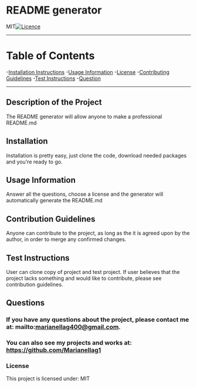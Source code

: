 

# **README generator**

MIT[![Licence](http://img.shields.io/badge/License-MIT-yellow.svg)](https://opensource.org/licenses/MIT)

---


# **Table of Contents**

-[Installation Instructions](#installation)
-[Usage Information](#usage-information)
-[License](#license)
-[Contributing Guidelines](#contribution-guidelines)
-[Test Instructions](#test-instructions)
-[Question](#questions)


---

## **Description of the Project**
The README generator will allow anyone to make a professional README.md



## **Installation**
Installation is pretty easy, just clone the code, download needed packages and you're ready to go.



## **Usage Information**
Answer all the questions, choose a license and the generator will automatically generate the README.md



## **Contribution Guidelines**
Anyone can contribute to the project, as long as the it is agreed upon by the author, in order to merge any confirmed changes.



## **Test Instructions**
User can clone copy of project and test project. If user believes that the project lacks something and would like to contribute, please see contribution guidelines.



## **Questions**
### If you have any questions about the project, please contact me at: mailto:marianellag400@gmail.com. 
### You can also see my projects and works at: https://github.com/Marianellag1



### **License**
This project is licensed under:
    MIT


